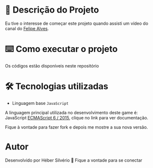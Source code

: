 # 🎫 Descrição do Projeto 

Eu tive o interesse de começar este projeto quando assisti um vídeo do canal do [Felipe Alves](https://www.youtube.com/watch?v=MexDXt11Re8&list=PL1EkVGo1AQ0Hsqhvjm4khfp6innDjpj9J&index=8).

# ⌨️ Como executar o projeto

Os códigos estão disponíveis neste repositório

# 🛠️ Tecnologias utilizadas
   * Linguagem base `JavaScript `

A linguagem principal utilizada no desenvolvimento deste game é:<br />
JavaScript [ECMAScript 6 / 2015](http://www.ecma-international.org/ecma-262/6.0/), clique no link para ver documentação.

Fique à vontade para fazer fork e depois me mostre a sua nova versão.<br />

# Autor
Desenvolvido por Héber Silvério 👋 Fique a vontade para se conectar


